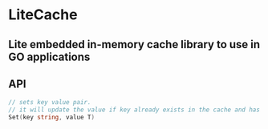 # LiteCache
## Lite embedded in-memory cache library to use in GO applications

## API
```go
// sets key value pair.
// it will update the value if key already exists in the cache and has not expired.
Set(key string, value T)
```
